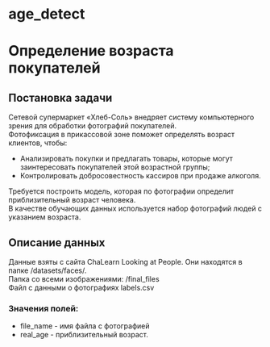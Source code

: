 # age_detect
<h1>Определение возраста покупателей</h1>
<h2>Постановка задачи</h2>
Сетевой супермаркет «Хлеб-Соль» внедряет систему компьютерного зрения для обработки фотографий покупателей.<br />
Фотофиксация в прикассовой зоне поможет определять возраст клиентов, чтобы:
<ul>
<li>Анализировать покупки и предлагать товары, которые могут заинтересовать покупателей этой возрастной группы;
<li>Контролировать добросовестность кассиров при продаже алкоголя.
</ul>
Требуется построить модель, которая по фотографии определит приблизительный возраст человека.<br />
В качестве обучающих данных используется набор фотографий людей с указанием возраста.<br />
<h2>Описание данных</h2>
Данные взяты с сайта ChaLearn Looking at People. Они находятся в папке /datasets/faces/.<br />
Папка со всеми изображениями: /final_files<br />
Файл с данными о фотографиях labels.csv <br />
<h3>Значения полей:</h3>
<ul>
<li>file_name - имя файла с фотографией
<li>real_age - приблизительный возраст.
</ul>
